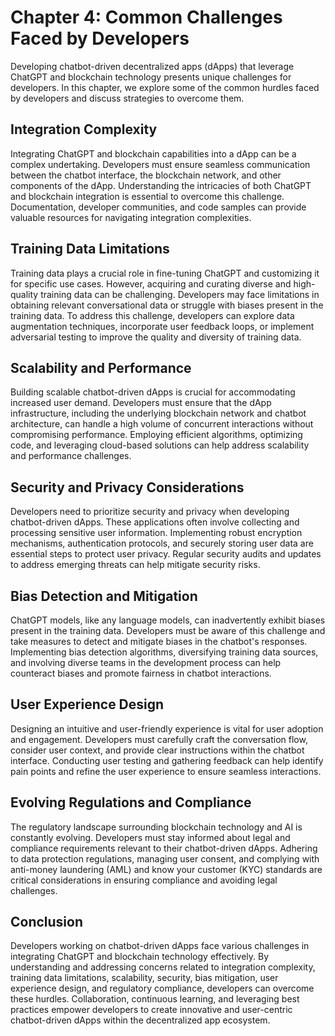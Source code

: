 Chapter 4: Common Challenges Faced by Developers
================================================

Developing chatbot-driven decentralized apps (dApps) that leverage ChatGPT and blockchain technology presents unique challenges for developers. In this chapter, we explore some of the common hurdles faced by developers and discuss strategies to overcome them.

**Integration Complexity**
--------------------------

Integrating ChatGPT and blockchain capabilities into a dApp can be a complex undertaking. Developers must ensure seamless communication between the chatbot interface, the blockchain network, and other components of the dApp. Understanding the intricacies of both ChatGPT and blockchain integration is essential to overcome this challenge. Documentation, developer communities, and code samples can provide valuable resources for navigating integration complexities.

**Training Data Limitations**
-----------------------------

Training data plays a crucial role in fine-tuning ChatGPT and customizing it for specific use cases. However, acquiring and curating diverse and high-quality training data can be challenging. Developers may face limitations in obtaining relevant conversational data or struggle with biases present in the training data. To address this challenge, developers can explore data augmentation techniques, incorporate user feedback loops, or implement adversarial testing to improve the quality and diversity of training data.

**Scalability and Performance**
-------------------------------

Building scalable chatbot-driven dApps is crucial for accommodating increased user demand. Developers must ensure that the dApp infrastructure, including the underlying blockchain network and chatbot architecture, can handle a high volume of concurrent interactions without compromising performance. Employing efficient algorithms, optimizing code, and leveraging cloud-based solutions can help address scalability and performance challenges.

**Security and Privacy Considerations**
---------------------------------------

Developers need to prioritize security and privacy when developing chatbot-driven dApps. These applications often involve collecting and processing sensitive user information. Implementing robust encryption mechanisms, authentication protocols, and securely storing user data are essential steps to protect user privacy. Regular security audits and updates to address emerging threats can help mitigate security risks.

**Bias Detection and Mitigation**
---------------------------------

ChatGPT models, like any language models, can inadvertently exhibit biases present in the training data. Developers must be aware of this challenge and take measures to detect and mitigate biases in the chatbot's responses. Implementing bias detection algorithms, diversifying training data sources, and involving diverse teams in the development process can help counteract biases and promote fairness in chatbot interactions.

**User Experience Design**
--------------------------

Designing an intuitive and user-friendly experience is vital for user adoption and engagement. Developers must carefully craft the conversation flow, consider user context, and provide clear instructions within the chatbot interface. Conducting user testing and gathering feedback can help identify pain points and refine the user experience to ensure seamless interactions.

**Evolving Regulations and Compliance**
---------------------------------------

The regulatory landscape surrounding blockchain technology and AI is constantly evolving. Developers must stay informed about legal and compliance requirements relevant to their chatbot-driven dApps. Adhering to data protection regulations, managing user consent, and complying with anti-money laundering (AML) and know your customer (KYC) standards are critical considerations in ensuring compliance and avoiding legal challenges.

Conclusion
----------

Developers working on chatbot-driven dApps face various challenges in integrating ChatGPT and blockchain technology effectively. By understanding and addressing concerns related to integration complexity, training data limitations, scalability, security, bias mitigation, user experience design, and regulatory compliance, developers can overcome these hurdles. Collaboration, continuous learning, and leveraging best practices empower developers to create innovative and user-centric chatbot-driven dApps within the decentralized app ecosystem.
